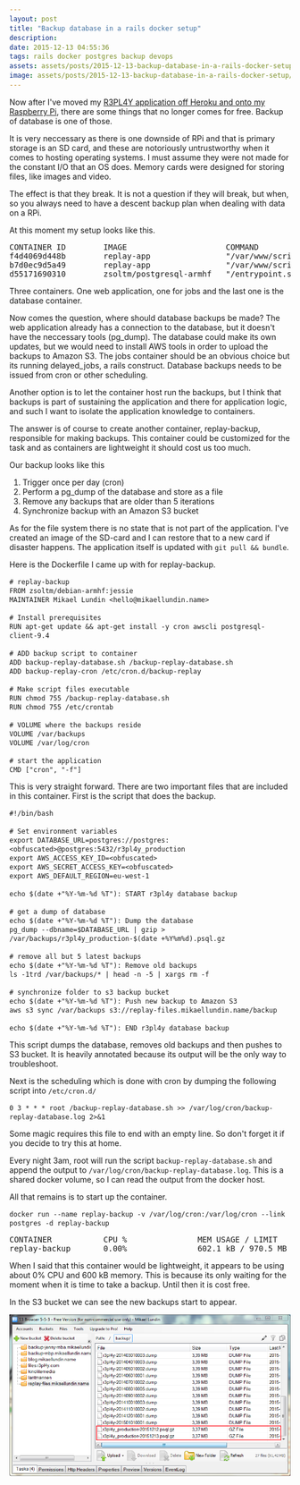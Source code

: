 ```yaml
---
layout: post
title: "Backup database in a rails docker setup"
description: 
date: 2015-12-13 04:55:36
tags: rails docker postgres backup devops 
assets: assets/posts/2015-12-13-backup-database-in-a-rails-docker-setup
image: assets/posts/2015-12-13-backup-database-in-a-rails-docker-setup/title.jpg
---
```


Now after I've moved my [R3PL4Y application off Heroku and onto my Raspberry Pi](/2015/12/11/deploying-legacy-rails-application-on-raspberry-pi-2-with-docker.html), there are some things that no longer comes for free. Backup of database is one of those.

It is very neccessary as there is one downside of RPi and that is primary storage is an SD card, and these are notoriously untrustworthy when it comes to hosting operating systems. I must assume they were not made for the constant I/O that an OS does. Memory cards were designed for storing files, like images and video.

The effect is that they break. It is not a question if they will break, but when, so you always need to have a descent backup plan when dealing with data on a RPi.

At this moment my setup looks like this.

<pre>
CONTAINER ID        IMAGE                     COMMAND                  CREATED             STATUS              PORTS                  NAMES
f4d4069d448b        replay-app                "/var/www/script/dela"   2 days ago          Up 2 days           3000/tcp               replay-jobs
b7d0ec9d5a49        replay-app                "/var/www/script/rail"   3 days ago          Up 3 days           0.0.0.0:80->3000/tcp   replay-app
d55171690310        zsoltm/postgresql-armhf   "/entrypoint.sh postg"   8 days ago          Up 8 days           5432/tcp               postgres
</pre>

Three containers. One web application, one for jobs and the last one is the database container.

Now comes the question, where should database backups be made? The web application already has a connection to the database, but it doesn't have the neccessary tools (pg_dump). The database could make its own updates, but we would need to install AWS tools in order to upload the backups to Amazon S3. The jobs container should be an obvious choice but its running delayed_jobs, a rails construct. Database backups needs to be issued from cron or other scheduling.

Another option is to let the container host run the backups, but I think that backups is part of sustaining the application and there for application logic, and such I want to isolate the application knowledge to containers.

The answer is of course to create another container, replay-backup, responsible for making backups. This container could be customized for the task and as containers are lightweight it should cost us too much.

Our backup looks like this

1. Trigger once per day (cron)
2. Perform a pg_dump of the database and store as a file
3. Remove any backups that are older than 5 iterations
4. Synchronize backup with an Amazon S3 bucket

As for the file system there is no state that is not part of the application. I've created an image of the SD-card and I can restore that to a new card if disaster happens. The application itself is updated with `git pull && bundle`.

Here is the Dockerfile I came up with for replay-backup.

	# replay-backup
	FROM zsoltm/debian-armhf:jessie
	MAINTAINER Mikael Lundin <hello@mikaellundin.name>

	# Install prerequisites
	RUN apt-get update && apt-get install -y cron awscli postgresql-client-9.4

	# ADD backup script to container
	ADD backup-replay-database.sh /backup-replay-database.sh
	ADD backup-replay-cron /etc/cron.d/backup-replay

	# Make script files executable
	RUN chmod 755 /backup-replay-database.sh
	RUN chmod 755 /etc/crontab

	# VOLUME where the backups reside
	VOLUME /var/backups
	VOLUME /var/log/cron

	# start the application
	CMD ["cron", "-f"]

This is very straight forward. There are two important files that are included in this container. First is the script that does the backup.

	#!/bin/bash

	# Set environment variables
	export DATABASE_URL=postgres://postgres:<obfuscated>@postgres:5432/r3pl4y_production
	export AWS_ACCESS_KEY_ID=<obfuscated>
	export AWS_SECRET_ACCESS_KEY=<obfuscated>
	export AWS_DEFAULT_REGION=eu-west-1

	echo $(date +"%Y-%m-%d %T"): START r3pl4y database backup

	# get a dump of database
	echo $(date +"%Y-%m-%d %T"): Dump the database
	pg_dump --dbname=$DATABASE_URL | gzip > /var/backups/r3pl4y_production-$(date +%Y%m%d).psql.gz

	# remove all but 5 latest backups
	echo $(date +"%Y-%m-%d %T"): Remove old backups
	ls -1trd /var/backups/* | head -n -5 | xargs rm -f

	# synchronize folder to s3 backup bucket
	echo $(date +"%Y-%m-%d %T"): Push new backup to Amazon S3
	aws s3 sync /var/backups s3://replay-files.mikaellundin.name/backup

	echo $(date +"%Y-%m-%d %T"): END r3pl4y database backup

This script dumps the database, removes old backups and then pushes to S3 bucket. It is heavily annotated because its output will be the only way to troubleshoot.

Next is the scheduling which is done with cron by dumping the following script into `/etc/cron.d/`

	0 3 * * * root /backup-replay-database.sh >> /var/log/cron/backup-replay-database.log 2>&1
	

Some magic requires this file to end with an empty line. So don't forget it if you decide to try this at home.

Every night 3am, root will run the script `backup-replay-database.sh` and append the output to `/var/log/cron/backup-replay-database.log`. This is a shared docker volume, so I can read the output from the docker host.

All that remains is to start up the container.

	docker run --name replay-backup -v /var/log/cron:/var/log/cron --link postgres -d replay-backup

<pre>
CONTAINER           CPU %               MEM USAGE / LIMIT     MEM %               NET I/O             BLOCK I/O
replay-backup       0.00%               602.1 kB / 970.5 MB   0.06%               1.406 kB / 648 B    401.4 kB / 0 B
</pre>

When I said that this container would be lightweight, it appears to be using about 0% CPU and 600 kB memory. This is because its only waiting for the moment when it is time to take a backup. Until then it is cost free.

In the S3 bucket we can see the new backups start to appear.

![Amazon S3 Bucket](/assets/posts/2015-12-13-backup-database-in-a-rails-docker-setup/index.png)
